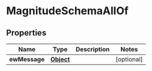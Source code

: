 

# MagnitudeSchemaAllOf


## Properties

| Name | Type | Description | Notes |
|------------ | ------------- | ------------- | -------------|
|**ewMessage** | [**Object**](Object.md) |  |  [optional] |



